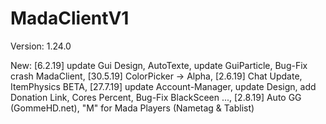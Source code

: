 # MadaClientV1

Version: 1.24.0

New: [6.2.19] update Gui Design, AutoTexte, update GuiParticle, Bug-Fix crash MadaClient, [30.5.19] ColorPicker -> Alpha, [2.6.19] Chat Update, ItemPhysics BETA, [27.7.19] update Account-Manager, update Design, add Donation Link, Cores Percent, Bug-Fix BlackSceen ..., [2.8.19] Auto GG (GommeHD.net), "M" for Mada Players (Nametag & Tablist) 